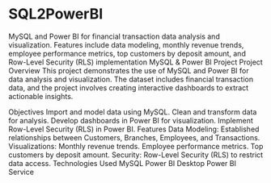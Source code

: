 # SQL2PowerBI
MySQL and Power BI for financial transaction data analysis and visualization. Features include data modeling, monthly revenue trends, employee performance metrics, top customers by deposit amount, and Row-Level Security (RLS) implementation
MySQL & Power BI Project
Project Overview
This project demonstrates the use of MySQL and Power BI for data analysis and visualization.
The dataset includes financial transaction data, and the project involves creating interactive dashboards to extract actionable insights.

Objectives
Import and model data using MySQL.
Clean and transform data for analysis.
Develop dashboards in Power BI for visualization.
Implement Row-Level Security (RLS) in Power BI.
Features
Data Modeling: Established relationships between Customers, Branches, Employees, and Transactions.
Visualizations:
Monthly revenue trends.
Employee performance metrics.
Top customers by deposit amount.
Security: Row-Level Security (RLS) to restrict data access.
Technologies Used
MySQL
Power BI Desktop
Power BI Service

